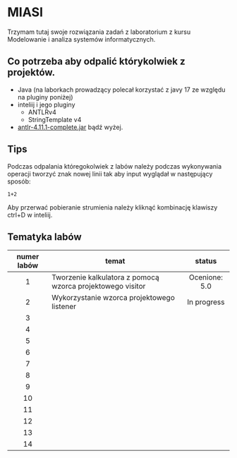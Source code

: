 # MIASI

Trzymam tutaj swoje rozwiązania zadań z laboratorium z kursu  Modelowanie i analiza systemów informatycznych. 

## Co potrzeba aby odpalić którykolwiek z projektów.
- Java (na laborkach prowadzący polecał korzystać z javy 17 ze względu na pluginy poniżej)
- inteliij i jego pluginy
  - ANTLRv4
  - StringTemplate v4
- [antlr-4.11.1-complete.jar](https://github.com/antlr/website-antlr4/tree/gh-pages/download) bądź wyżej.
## Tips 
Podczas odpalania któregokolwiek z labów należy podczas wykonywania operacji tworzyć znak nowej linii tak aby input wyglądał w następujący sposób:
```
1+2

```
Aby przerwać pobieranie strumienia należy kliknąć kombinację klawiszy ctrl+D w inteliij. 

## Tematyka labów

| numer labów | temat|status |
|:-:|---|:-:|
| 1 |Tworzenie kalkulatora z pomocą wzorca projektowego visitor| Ocenione: 5.0 |
| 2 | Wykorzystanie wzorca projektowego listener | In progress | 
| 3|||
|4|||
|5|||
|6|||
|7|||
|8|||
|9|||
|10|||
|11|||
|12|||
|13|||
|14|||
